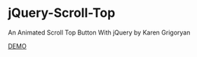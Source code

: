 jQuery-Scroll-Top
=================

An Animated Scroll Top Button With jQuery by Karen Grigoryan

<a href="http://codepen.io/karencho/pen/KIgur" target="_blank">DEMO</a>
